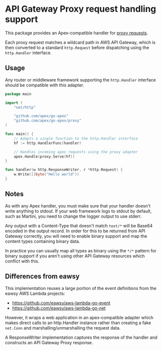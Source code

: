 
# API Gateway Proxy request handling support

This package provides an Apex-compatible handler for [proxy requests](https://docs.aws.amazon.com/apigateway/latest/developerguide/api-gateway-set-up-simple-proxy.html).

Each proxy request matches a wildcard path in AWS API Gateway, which is then converted to a standard `http.Request` before dispatching using the `http.Handler` interface.


## Usage
Any router or middleware framework supporting the `http.Handler` interface should be compatible with this adapter.

~~~ go
package main

import (
	"net/http"

	"github.com/apex/go-apex"
	"github.com/apex/go-apex/proxy"
)

func main() {
	// Adapts a single function to the http.Handler interface
	hf := http.HandlerFunc(handler)

	// Handles incoming apex requests using the proxy adapter
	apex.Handle(proxy.Serve(hf))
}

func handler(w http.ResponseWriter, r *http.Request) {
	w.Write([]byte("Hello world"))
}
~~~


## Notes
As with any Apex handler, you must make sure that your handler doesn't write anything to stdout. 
If your web framework logs to stdout by default, such as Martini, you need to change the logger output to use stderr.

Any output with a Content-Type that doesn't match `text/*` will be Base64 encoded in the output record.
In order for this to be returned from API Gateway correctly, you will need to enable binary support and
map the content types containing binary data.

In practice you can usually map all types as binary using the `*/*` pattern for binary support if you aren't using other
API Gateway resources which conflict with this.

## Differences from eawsy
This implementation reuses a large portion of the event definitions from the eawsy AWS Lambda projects:

 * https://github.com/eawsy/aws-lambda-go-event
 * https://github.com/eawsy/aws-lambda-go-net

However, it wraps a web application in an apex-compatible adapter which makes direct calls to an http.Handler instance
rather than creating a fake `net.Conn` and marshalling/unmarshalling the request data.

A ResponseWriter implementation captures the response of the handler and constructs an API Gateway Proxy response.